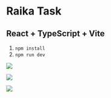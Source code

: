 # Raika Task
## React + TypeScript + Vite

1. `npm install`
2. `npm run dev`

![](file:///home/sima/Pictures/Screenshots/Screenshot%20from%202023-08-29%2023-13-12.png)

![](file:///home/sima/Pictures/Screenshots/Screenshot%20from%202023-08-29%2023-13-31.png)

![](file:///home/sima/Pictures/Screenshots/Screenshot%20from%202023-08-29%2023-13-48.png)
